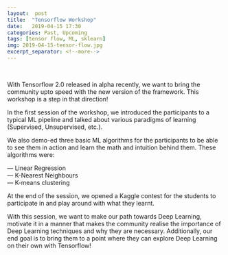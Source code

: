 ```yaml
---
layout:  post
title:  "Tensorflow Workshop"
date:	2019-04-15 17:30
categories: Past, Upcoming
tags: [tensor flow, ML, sklearn]
img: 2019-04-15-tensor-flow.jpg
excerpt_separator: <!--more-->
---
```

<br>

With Tensorflow 2.0 released in alpha recently, we want to bring the community upto speed with the new version of the framework. This workshop is a step in that direction!

In the first session of the workshop, we introduced the participants to a typical ML pipeline and talked about various paradigms of learning (Supervised, Unsupervised, etc.).

<!--more-->

We also demo-ed three basic ML algorithms for the participants to be able to see them in action and learn the math and intuition behind them. These algorithms were:

— Linear Regression <br>
— K-Nearest Neighbours <br>
— K-means clustering

At the end of the session, we opened a Kaggle contest for the students to participate in and play around with what they learnt.

With this session, we want to make our path towards Deep Learning, motivate it in a manner that makes the community realise the importance of Deep Learning techniques and why they are necessary. Additionally, our end goal is to bring them to a point where they can explore Deep Learning on their own with Tensorflow!

<br>